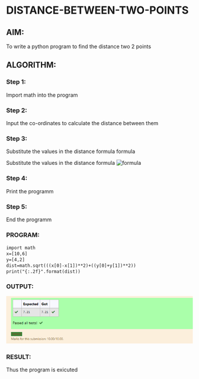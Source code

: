 # DISTANCE-BETWEEN-TWO-POINTS

## AIM:
To write a python program to find the distance two 2 points
## ALGORITHM:
### Step 1: 
Import math into the program
### Step 2:
 Input the co-ordinates to calculate the distance between them
### Step 3: 
Substitute the values in the distance formula formula

Substitute the values in the distance formula  ![formula](formula.jpg)
### Step 4:
 Print the programm
### Step 5:
 End the programm
### PROGRAM:
```
import math
x=[10,6]
y=[4,2]
dist=math.sqrt(((x[0]-x[1])**2)+((y[0]+y[1])**2))
print("{:.2f}".format(dist))

 ```


### OUTPUT:
![Output1](FFF2.png)

### RESULT:
Thus the program is exicuted